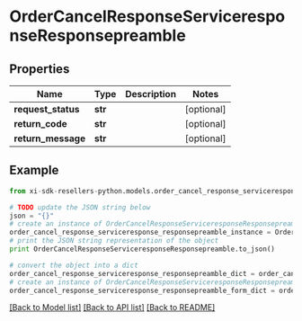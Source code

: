 # OrderCancelResponseServiceresponseResponsepreamble


## Properties

Name | Type | Description | Notes
------------ | ------------- | ------------- | -------------
**request_status** | **str** |  | [optional] 
**return_code** | **str** |  | [optional] 
**return_message** | **str** |  | [optional] 

## Example

```python
from xi-sdk-resellers-python.models.order_cancel_response_serviceresponse_responsepreamble import OrderCancelResponseServiceresponseResponsepreamble

# TODO update the JSON string below
json = "{}"
# create an instance of OrderCancelResponseServiceresponseResponsepreamble from a JSON string
order_cancel_response_serviceresponse_responsepreamble_instance = OrderCancelResponseServiceresponseResponsepreamble.from_json(json)
# print the JSON string representation of the object
print OrderCancelResponseServiceresponseResponsepreamble.to_json()

# convert the object into a dict
order_cancel_response_serviceresponse_responsepreamble_dict = order_cancel_response_serviceresponse_responsepreamble_instance.to_dict()
# create an instance of OrderCancelResponseServiceresponseResponsepreamble from a dict
order_cancel_response_serviceresponse_responsepreamble_form_dict = order_cancel_response_serviceresponse_responsepreamble.from_dict(order_cancel_response_serviceresponse_responsepreamble_dict)
```
[[Back to Model list]](../README.md#documentation-for-models) [[Back to API list]](../README.md#documentation-for-api-endpoints) [[Back to README]](../README.md)


